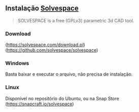 ## Instalação [Solvespace](https://solvespace.com/download.pl)

>SOLVESPACE is a free (GPLv3) parametric 3d CAD tool.

### Download
(https://solvespace.com/download.pl)
(https://github.com/solvespace/solvespace)

### Windows
Basta baixar e executar o arquivo, não precisa de instalação.

### Linux
Disponível no repositório do Ubuntu, ou na Snap Store (https://snapcraft.io/solvespace)
